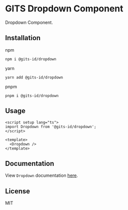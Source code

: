 # GITS Dropdown Component

Dropdown Component.

## Installation

npm

```
npm i @gits-id/dropdown
```

yarn

```
yarn add @gits-id/dropdown
```

pnpm

```
pnpm i @gits-id/dropdown
```

## Usage

```vue
<script setup lang="ts">
import Dropdown from '@gits-id/dropdown';
</script>

<template>
  <Dropdown />
</template>
```

## Documentation

View `Dropdown` documentation [here](https://gits-ui.web.app/?path=/story/components-dropdown--default).

## License

MIT
